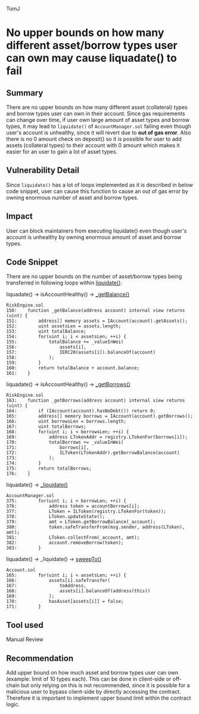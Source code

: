 TomJ
# No upper bounds on how many different asset/borrow types user can own may cause liquadate() to fail

## Summary
There are no upper bounds on how many different asset (collateral) types and borrow types user can own in their account.
Since gas requirements can change over time, if user own large amount of asset types and borrow types, it may lead to `liquidate()` of `AccountManager.sol` failing even though user's account is unhealthy, since it will revert due to **out of gas error**.
Also there is no 0 amount check on deposit() so it is possible for user to add assets (collateral types) to their account
with 0 amount which makes it easier for an user to gain a lot of asset types.

## Vulnerability Detail
Since `liquidate()` has a lot of loops implemented as it is described in below code snippet, 
user can cause this function to cause an out of gas error by owning enormous number of asset and borrow types.

## Impact
User can block maintainers from executing liquidate() even though user's account is unhealthy by owning enormous amount of asset and borrow types.

## Code Snippet
There are no upper bounds on the number of asset/borrow types being transferred in following loops within [liquidate()](https://github.com/sherlock-audit/2022-08-sentiment-TomJ-BB/blob/82066aae2d33a0f9ecbd57fea0f11f5579613df8/protocol/src/core/AccountManager.sol#L250-L255):

liquadate() -> isAccountHealthy() -> [_getBalance()](https://github.com/sherlock-audit/2022-08-sentiment-TomJ-BB/blob/82066aae2d33a0f9ecbd57fea0f11f5579613df8/protocol/src/core/RiskEngine.sol#L154-L158)
```solidity
RiskEngine.sol
150:    function _getBalance(address account) internal view returns (uint) {
151:        address[] memory assets = IAccount(account).getAssets();
152:        uint assetsLen = assets.length;
153:        uint totalBalance;
154:        for(uint i; i < assetsLen; ++i) {
155:            totalBalance += _valueInWei(
156:                assets[i],
157:                IERC20(assets[i]).balanceOf(account)
158:            );
159:        }
160:        return totalBalance + account.balance;
161:    }
```

liquadate() -> isAccountHealthy() -> [_getBorrows()](https://github.com/sherlock-audit/2022-08-sentiment-TomJ-BB/blob/82066aae2d33a0f9ecbd57fea0f11f5579613df8/protocol/src/core/RiskEngine.sol#L168-L173)
```solidity
RiskEngine.sol
163:    function _getBorrows(address account) internal view returns (uint) {
164:        if (IAccount(account).hasNoDebt()) return 0;
165:        address[] memory borrows = IAccount(account).getBorrows();
166:        uint borrowsLen = borrows.length;
167:        uint totalBorrows;
168:        for(uint i; i < borrowsLen; ++i) {
169:            address LTokenAddr = registry.LTokenFor(borrows[i]);
170:            totalBorrows += _valueInWei(
171:                borrows[i],
172:                ILToken(LTokenAddr).getBorrowBalance(account)
173:            );
174:        }
175:        return totalBorrows;
176:    }
```

liquadate() -> [_liquidate()](https://github.com/sherlock-audit/2022-08-sentiment-TomJ-BB/blob/82066aae2d33a0f9ecbd57fea0f11f5579613df8/protocol/src/core/AccountManager.sol#L375-L383)
```solidity
AccountManager.sol
375:        for(uint i; i < borrowLen; ++i) {
376:            address token = accountBorrows[i];
377:            LToken = ILToken(registry.LTokenFor(token));
378:            LToken.updateState();
379:            amt = LToken.getBorrowBalance(_account);
380:            token.safeTransferFrom(msg.sender, address(LToken), amt);
381:            LToken.collectFrom(_account, amt);
382:            account.removeBorrow(token);
383:        }
```

liquadate() -> _liquidate() -> [sweepTo()](https://github.com/sherlock-audit/2022-08-sentiment-TomJ-BB/blob/82066aae2d33a0f9ecbd57fea0f11f5579613df8/protocol/src/core/Account.sol#L165-L171)
```solidity
Account.sol
165:        for(uint i; i < assetsLen; ++i) {
166:            assets[i].safeTransfer(
167:                toAddress,
168:                assets[i].balanceOf(address(this))
169:            );
170:            hasAsset[assets[i]] = false;
171:        }
```

## Tool used
Manual Review

## Recommendation
Add upper bound on how much asset and borrow types user can own (example: limit of 10 types each).
This can be done in client-side or off-chain but only relying on this is not recommended, 
since it is possible for a malicious user to bypass client-side by directly accessing the contract.
Therefore it is important to implement upper bound limit within the contract logic.